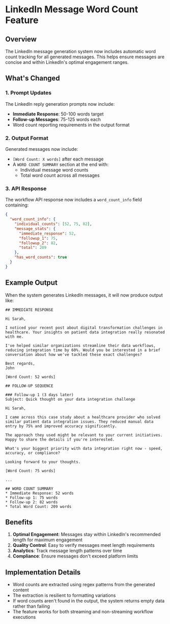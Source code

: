 # LinkedIn Message Word Count Feature

## Overview
The LinkedIn message generation system now includes automatic word count tracking for all generated messages. This helps ensure messages are concise and within LinkedIn's optimal engagement ranges.

## What's Changed

### 1. Prompt Updates
The LinkedIn reply generation prompts now include:
- **Immediate Response**: 50-100 words target
- **Follow-up Messages**: 75-125 words each
- Word count reporting requirements in the output format

### 2. Output Format
Generated messages now include:
- `[Word Count: X words]` after each message
- A `WORD COUNT SUMMARY` section at the end with:
  - Individual message word counts
  - Total word count across all messages

### 3. API Response
The workflow API response now includes a `word_count_info` field containing:
```json
{
  "word_count_info": {
    "individual_counts": [52, 75, 82],
    "message_stats": {
      "immediate_response": 52,
      "followup_1": 75,
      "followup_2": 82,
      "total": 209
    },
    "has_word_counts": true
  }
}
```

## Example Output

When the system generates LinkedIn messages, it will now produce output like:

```
## IMMEDIATE RESPONSE

Hi Sarah,

I noticed your recent post about digital transformation challenges in healthcare. Your insights on patient data integration really resonated with me. 

I've helped similar organizations streamline their data workflows, reducing integration time by 60%. Would you be interested in a brief conversation about how we've tackled these exact challenges?

Best regards,
John

[Word Count: 52 words]

## FOLLOW-UP SEQUENCE

### Follow-up 1 (3 days later)
Subject: Quick thought on your data integration challenge

Hi Sarah,

I came across this case study about a healthcare provider who solved similar patient data integration issues. They reduced manual data entry by 75% and improved accuracy significantly.

The approach they used might be relevant to your current initiatives. Happy to share the details if you're interested. 

What's your biggest priority with data integration right now - speed, accuracy, or compliance?

Looking forward to your thoughts.

[Word Count: 75 words]

...

## WORD COUNT SUMMARY
* Immediate Response: 52 words
* Follow-up 1: 75 words
* Follow-up 2: 82 words
* Total Word Count: 209 words
```

## Benefits

1. **Optimal Engagement**: Messages stay within LinkedIn's recommended length for maximum engagement
2. **Quality Control**: Easy to verify messages meet length requirements
3. **Analytics**: Track message length patterns over time
4. **Compliance**: Ensure messages don't exceed platform limits

## Implementation Details

- Word counts are extracted using regex patterns from the generated content
- The extraction is resilient to formatting variations
- If word counts aren't found in the output, the system returns empty data rather than failing
- The feature works for both streaming and non-streaming workflow executions